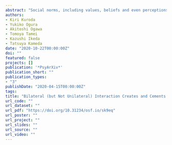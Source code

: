 ```yaml
---
abstract: "Social norms, including values, beliefs and even perceptions about the world, are preserved and created through repeated interactions between individuals. However, whereas neuro-cognitive research on social norms has used the “unilateral influence” paradigm focusing on people’s reactions to extant standards, little is known about how our basic perceptions and judgments are shaped as new norms through bilateral interaction. Here, using a simple estimation task, we investigated the formation of perceptual norms using two experiments coupled with computational modeling. In the behavioral experiment, participants in dyads repeatedly estimated the number of dots on a screen and viewed each other’s answers. In the fMRI experiment, we manipulated the interaction process by pairing each participant with a computer agent which adjusted its estimations reciprocally to participants’ estimations (bilateral agent) or did not (unilateral). The results indicated that only the bilateral interaction yielded convergence of participants’ covert psychophysical functions (relations between subjective estimations and the actual number of dots) as well as overt behavioral responses within a pair. Bilateral interaction also increased the stability (reliability) of the covert function within each individual after interaction. Neural activity in the mentalizing network (right temporoparietal junction and dorsomedial prefrontal cortex) during interaction modulated the stabilization of the psychophysical function. These results imply that bilateral interaction helps people to cognitively anchor their views with each other. Such spontaneous perspective sharing can yield a shared covert “generative model” that enables endogenous agreement on totally new targets ― one of the key features of social norms."
authors:
- Kiri Kuroda
- Yukiko Ogura
- Akitoshi Ogawa
- Tomoya Tamei
- Kazushi Ikeda
- Tatsuya Kameda
date: "2020-10-22T00:00:00Z"
doi: ""
featured: false
projects: []
publication: '*PsyArXiv*'
publication_short: ""
publication_types:
- "3"
publishDate: "2020-04-15T00:00:00Z"
tags:
title: "Bilateral (but Not Unilateral) Interaction Creates and Cements Norms at the Covert Psychophysical Level: A Behavioral and an Fmri Study"
url_code: ""
url_dataset: ""
url_pdf: "https://doi.org/10.31234/osf.io/sk9eq"
url_poster: ""
url_project: ""
url_slides: ""
url_source: ""
url_video: ""
---
```

